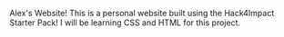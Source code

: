 Alex's Website!
This is a personal website built using the Hack4Impact Starter Pack!
I will be learning CSS and HTML for this project. 

